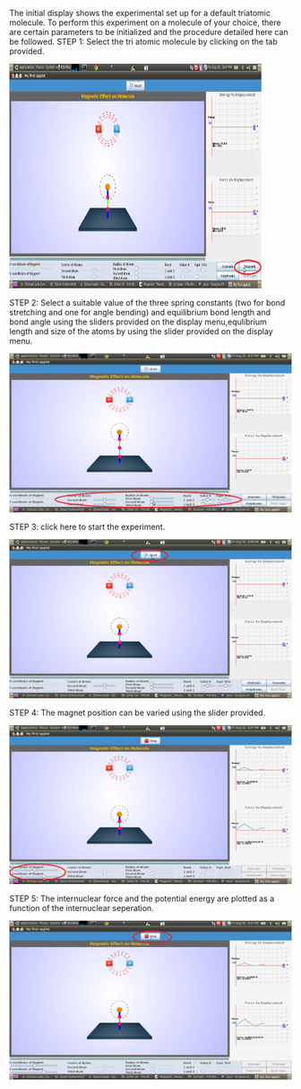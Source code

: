 The initial display shows the experimental set up for a default triatomic molecule. To perform this experiment on a molecule of your choice, there are certain parameters to be initialized and the procedure detailed here can be followed.
STEP 1: Select the tri atomic molecule by clicking on the tab provided.

<img src="images/triatomic.png" width="450" height="400">

STEP 2: Select a suitable value of the three spring constants (two for bond stretching and one for angle bending) and equilibrium bond length and bond angle using the sliders provided on the display menu,equlibrium length and size of the atoms by using the slider provided on the display menu.

<img src="images/springconstant.png">

STEP 3: click here to start the experiment.

<img src="images/start.png">

STEP 4: The magnet position can be varied using the slider provided.

<img src="images/coor.png">

STEP 5: The internuclear force and the potential energy are plotted as a function of the internuclear seperation.

<img src="images/energy.png">
